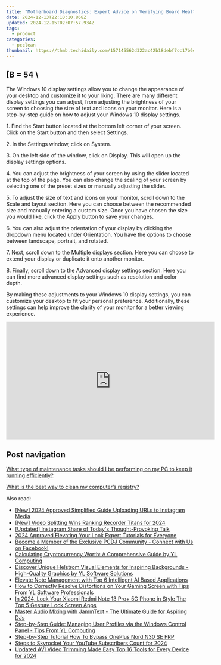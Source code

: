 ```yaml
---
title: "Motherboard Diagnostics: Expert Advice on Verifying Board Health with YL Computing Techniques"
date: 2024-12-13T22:10:10.868Z
updated: 2024-12-15T02:07:57.934Z
tags:
  - product
categories:
  - pcclean
thumbnail: https://thmb.techidaily.com/157145562d322ac42b18debf7cc17b6e328143a79a361dfc0ab65e3b0afbaf26.jpg
---
```


## \[B = 54 \

The Windows 10 display settings allow you to change the appearance of your desktop and customize it to your liking. There are many different display settings you can adjust, from adjusting the brightness of your screen to choosing the size of text and icons on your monitor. Here is a step-by-step guide on how to adjust your Windows 10 display settings. 

1\. Find the Start button located at the bottom left corner of your screen. Click on the Start button and then select Settings.

2\. In the Settings window, click on System.

3\. On the left side of the window, click on Display. This will open up the display settings options. 

4\. You can adjust the brightness of your screen by using the slider located at the top of the page. You can also change the scaling of your screen by selecting one of the preset sizes or manually adjusting the slider.

5\. To adjust the size of text and icons on your monitor, scroll down to the Scale and layout section. Here you can choose between the recommended size and manually entering a custom size. Once you have chosen the size you would like, click the Apply button to save your changes.

6\. You can also adjust the orientation of your display by clicking the dropdown menu located under Orientation. You have the options to choose between landscape, portrait, and rotated.

7\. Next, scroll down to the Multiple displays section. Here you can choose to extend your display or duplicate it onto another monitor.

8\. Finally, scroll down to the Advanced display settings section. Here you can find more advanced display settings such as resolution and color depth. 

By making these adjustments to your Windows 10 display settings, you can customize your desktop to fit your personal preference. Additionally, these settings can help improve the clarity of your monitor for a better viewing experience.

<!-- affiliate ads begin -->
<iframe width="560" height="315" src="https://www.youtube.com/embed/FLO5dwmJAVs?si=1OYH8rv8aPaMsCiU" title="YouTube video player" frameborder="0" allow="accelerometer; autoplay; clipboard-write; encrypted-media; gyroscope; picture-in-picture; web-share" referrerpolicy="strict-origin-when-cross-origin" allowfullscreen></iframe>
<!-- affiliate ads end -->

## Post navigation

[What type of maintenance tasks should I be performing on my PC to keep it running efficiently?](https://tools.techidaily.com/pcclean/products/)

[What is the best way to clean my computer’s registry?](https://tools.techidaily.com/pcclean/products/)

<ins class="adsbygoogle"
     style="display:block"
     data-ad-format="autorelaxed"
     data-ad-client="ca-pub-7571918770474297"
     data-ad-slot="1223367746"></ins>

<ins class="adsbygoogle"
     style="display:block"
     data-ad-client="ca-pub-7571918770474297"
     data-ad-slot="8358498916"
     data-ad-format="auto"
     data-full-width-responsive="true"></ins>

<span class="atpl-alsoreadstyle">Also read:</span>
<div><ul>
<li><a href="https://instagram-video-recordings.techidaily.com/new-2024-approved-simplified-guide-uploading-urls-to-instagram-media/"><u>[New] 2024 Approved Simplified Guide Uploading URLs to Instagram Media</u></a></li>
<li><a href="https://video-screen-grab.techidaily.com/new-video-splitting-wins-ranking-recorder-titans-for-2024/"><u>[New] Video Splitting Wins Ranking Recorder Titans for 2024</u></a></li>
<li><a href="https://extra-approaches.techidaily.com/updated-instagram-share-of-todays-thought-provoking-talk/"><u>[Updated] Instagram Share of Today's Thought-Provoking Talk</u></a></li>
<li><a href="https://youtube-web.techidaily.com/approved-elevating-your-look-expert-tutorials-for-everyone/"><u>2024 Approved Elevating Your Look Expert Tutorials for Everyone</u></a></li>
<li><a href="https://win-exclusive.techidaily.com/become-a-member-of-the-exclusive-pcdj-community-connect-with-us-on-facebook/"><u>Become a Member of the Exclusive PCDJ Community - Connect with Us on Facebook!</u></a></li>
<li><a href="https://win-exclusive.techidaily.com/calculating-cryptocurrency-worth-a-comprehensive-guide-by-yl-computing/"><u>Calculating Cryptocurrency Worth: A Comprehensive Guide by YL Computing</u></a></li>
<li><a href="https://win-exclusive.techidaily.com/discover-unique-helstrom-visual-elements-for-inspiring-backgrounds-high-quality-graphics-by-yl-software-solutions/"><u>Discover Unique Helstrom Visual Elements for Inspiring Backgrounds - High-Quality Graphics by YL Software Solutions</u></a></li>
<li><a href="https://tech-revival.techidaily.com/elevate-note-management-with-top-6-intelligent-ai-based-applications/"><u>Elevate Note Management with Top 6 Intelligent AI Based Applications</u></a></li>
<li><a href="https://win-exclusive.techidaily.com/how-to-correctly-resolve-distortions-on-your-gaming-screen-with-tips-from-yl-software-professionals/"><u>How to Correctly Resolve Distortions on Your Gaming Screen with Tips From YL Software Professionals</u></a></li>
<li><a href="https://unlock-android.techidaily.com/in-2024-lock-your-xiaomi-redmi-note-13-proplus-5g-phone-in-style-the-top-5-gesture-lock-screen-apps-by-drfone-android/"><u>In 2024, Lock Your Xiaomi Redmi Note 13 Pro+ 5G Phone in Style The Top 5 Gesture Lock Screen Apps</u></a></li>
<li><a href="https://win-exclusive.techidaily.com/master-audio-mixing-with-jammtext-the-ultimate-guide-for-aspiring-djs/"><u>Master Audio Mixing with JammText - The Ultimate Guide for Aspiring DJs</u></a></li>
<li><a href="https://win-exclusive.techidaily.com/step-by-step-guide-managing-user-profiles-via-the-windows-control-panel-tips-from-yl-computing/"><u>Step-by-Step Guide: Managing User Profiles via the Windows Control Panel - Tips From YL Computing</u></a></li>
<li><a href="https://android-frp.techidaily.com/step-by-step-tutorial-how-to-bypass-oneplus-nord-n30-se-frp-by-drfone-android/"><u>Step-by-Step Tutorial How To Bypass OnePlus Nord N30 SE FRP</u></a></li>
<li><a href="https://youtube-zero.techidaily.com/-to-skyrocket-your-youtube-subscribers-count-for-2024/"><u>Steps to Skyrocket Your YouTube Subscribers Count for 2024</u></a></li>
<li><a href="https://video-creation-software.techidaily.com/updated-avi-video-trimming-made-easy-top-16-tools-for-every-device-for-2024/"><u>Updated AVI Video Trimming Made Easy Top 16 Tools for Every Device for 2024</u></a></li>
</ul></div>

